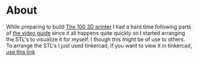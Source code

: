 # About

While preparing to build [The 100 3D printer](https://github.com/MSzturc/the100) I had a hard time following parts of [the video guide](https://www.youtube.com/watch?v=fC4BB4BhjOo&list=PLM01o_dfwbDcKYB-9yV0vLs5k0CrHUv0W) since it all happens quite quickly so I started arranging the STL's to visualize it for myself. I though this might be of use to others.
To arrange the STL's I just used tinkercad, if you want to view it in tinkercad, [use this link](https://www.tinkercad.com/things/cHlgLPrpjb7)




